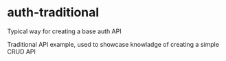 # auth-traditional
Typical way for creating a base auth API

Traditional API example, used to showcase knowladge of creating a simple CRUD API
